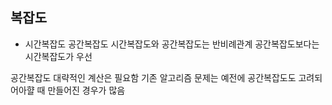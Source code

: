 ## 복잡도

* 시간복잡도 
공간복잡도
시간복잡도와 공간복잡도는 반비례관계
공간복잡도보다는 시간복잡도가 우선

공간복잡도 대략적인 계산은 필요함
기존 알고리즘 문제는 예전에 공간복잡도도 고려되어아햘 때 만들어진 경우가 많음

